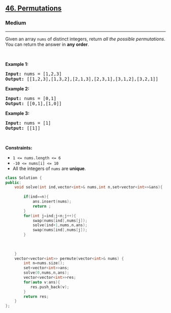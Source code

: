 <h2><a href="https://leetcode.com/problems/permutations/">46. Permutations</a></h2><h3>Medium</h3><hr><div><p>Given an array <code>nums</code> of distinct integers, return <em>all the possible permutations</em>. You can return the answer in <strong>any order</strong>.</p>

<p>&nbsp;</p>
<p><strong>Example 1:</strong></p>
<pre><strong>Input:</strong> nums = [1,2,3]
<strong>Output:</strong> [[1,2,3],[1,3,2],[2,1,3],[2,3,1],[3,1,2],[3,2,1]]
</pre><p><strong>Example 2:</strong></p>
<pre><strong>Input:</strong> nums = [0,1]
<strong>Output:</strong> [[0,1],[1,0]]
</pre><p><strong>Example 3:</strong></p>
<pre><strong>Input:</strong> nums = [1]
<strong>Output:</strong> [[1]]
</pre>
<p>&nbsp;</p>
<p><strong>Constraints:</strong></p>

<ul>
	<li><code>1 &lt;= nums.length &lt;= 6</code></li>
	<li><code>-10 &lt;= nums[i] &lt;= 10</code></li>
	<li>All the integers of <code>nums</code> are <strong>unique</strong>.</li>
</ul>
</div>

``` cpp
class Solution {
public:
    void solve(int ind,vector<int>& nums,int n,set<vector<int>>&ans){
        
        if(ind==n){
            ans.insert(nums);
            return ;
        }
        for(int j=ind;j<n;j++){
            swap(nums[ind],nums[j]);
            solve(ind+1,nums,n,ans);
            swap(nums[ind],nums[j]);
        }
    
        
        
    }
    vector<vector<int>> permute(vector<int>& nums) {
        int n=nums.size();
        set<vector<int>>ans;
        solve(0,nums,n,ans);
        vector<vector<int>>res;
        for(auto v:ans){
           res.push_back(v);
        }
        return res;
    }
};
```
